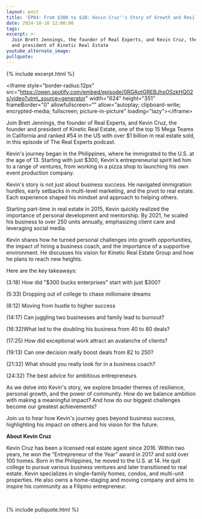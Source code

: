 ```yaml
---
layout: post
title: 'EP04: From $300 to $1B: Kevin Cruz''s Story of Growth and Resilience'
date: 2024-10-10 12:00:00
tags:
excerpt: >-
  Join Brett Jennings, the founder of Real Experts, and Kevin Cruz, the founder
  and president of Kinetic Real Estate
youtube_alternate_image:
pullquote:
---
```

{% include excerpt.html %}

&lt;iframe style="border-radius:12px" src="https://open.spotify.com/embed/episode/0RGAotGREBJhsOSzkHQ02s/video?utm\_source=generator" width="624" height="351" frameBorder="0" allowfullscreen="" allow="autoplay; clipboard-write; encrypted-media; fullscreen; picture-in-picture" loading="lazy"&gt;&lt;/iframe&gt;

Join Brett Jennings, the founder of Real Experts, and Kevin Cruz, the founder and president of Kinetic Real Estate, one of the top 15 Mega Teams in California and ranked \#54 in the US with over $1 billion in real estate sold, in this episode of The Real Experts podcast.

Kevin's journey began in the Philippines, where he immigrated to the U.S. at the age of 13. Starting with just $300, Kevin's entrepreneurial spirit led him to a range of ventures, from working in a pizza shop to launching his own event production company.

Kevin's story is not just about business success. He navigated immigration hurdles, early setbacks in multi-level marketing, and the pivot to real estate. Each experience shaped his mindset and approach to helping others.

Starting part-time in real estate in 2015, Kevin quickly realized the importance of personal development and mentorship. By 2021, he scaled his business to over 250 units annually, emphasizing client care and leveraging social media.

Kevin shares how he turned personal challenges into growth opportunities, the impact of hiring a business coach, and the importance of a supportive environment. He discusses his vision for Kinetic Real Estate Group and how he plans to reach new heights.

Here are the key takeaways:

(3:18) How did "$300 bucks enterprises" start with just $300?

(5:33) Dropping out of college to chase millionaire dreams

(8:12) Moving from hustle to higher success

(14:17) Can juggling two businesses and family lead to burnout?

(16:32)What led to the doubling his business from 40 to 80 deals?

(17:25) How did exceptional work attract an avalanche of clients?

(19:13) Can one decision really boost deals from 82 to 250?

(21:32) What should you really look for in a business coach?

(24:32) The best advice for ambitious entrepreneurs

As we delve into Kevin's story, we explore broader themes of resilience, personal growth, and the power of community. How do we balance ambition with making a meaningful impact? And how do our biggest challenges become our greatest achievements?

Join us to hear how Kevin's journey goes beyond business success, highlighting his impact on others and his vision for the future.

**About Kevin Cruz**

Kevin Cruz has been a licensed real estate agent since 2016. Within two years, he won the “Entrepreneur of the Year” award in 2017 and sold over 100 homes. Born in the Philippines, he moved to the U.S. at 14. He quit college to pursue various business ventures and later transitioned to real estate. Kevin specializes in single-family homes, condos, and multi-unit properties. He also owns a home-staging and moving company and aims to inspire his community as a Filipino entrepreneur.

&nbsp;

{% include pullquote.html %}
